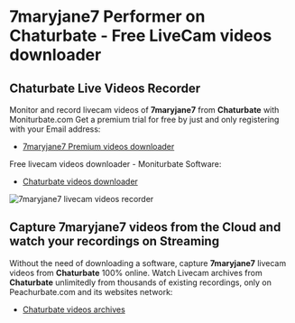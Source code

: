 # 7maryjane7 Performer on Chaturbate - Free LiveCam videos downloader

## Chaturbate Live Videos Recorder

Monitor and record livecam videos of **7maryjane7** from **Chaturbate** with Moniturbate.com
Get a premium trial for free by just and only registering with your Email address:
* [7maryjane7 Premium videos downloader](https://moniturbate.com/request-demo-licence-key.html)

Free livecam videos downloader - Moniturbate Software:
* [Chaturbate videos downloader](https://moniturbate.com/moniturbate-download-software.html)

![7maryjane7 livecam videos recorder](https://peachurnet.com/templates/moniturbate-software.png)


## Capture 7maryjane7 videos from the Cloud and watch your recordings on Streaming

Without the need of downloading a software, capture **7maryjane7** livecam videos from **Chaturbate** 100% online.
Watch Livecam archives from **Chaturbate** unlimitedly from thousands of existing recordings, only on Peachurbate.com and its websites network:
* [Chaturbate videos archives](https://peachurnet.com/)